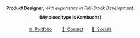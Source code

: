 <div align="center">
  <sub><p><b>Product Designer</b>, <i>with experience in Full-Stack Development.</i></p></sub>
  <sub><p><b>(My blood type is Kombucha)</b></i></p></sub>
  <sub>
    <a href="https://ecn.dev/" target="_blank">🌐 &nbsp;Portfolio</a>
  </sub> &nbsp;&nbsp;&nbsp;&nbsp;&nbsp;
  <sub>
    <a href="mailto:hey@ecn.dev" target="_blank">📩 &nbsp;Contact</a>
  </sub> &nbsp;&nbsp;&nbsp;&nbsp;
  <sub>
    <a href="https://y.at/👋🤓💻" target="_blank">📲 &nbsp;Socials</a>
  </sub>
</div>
